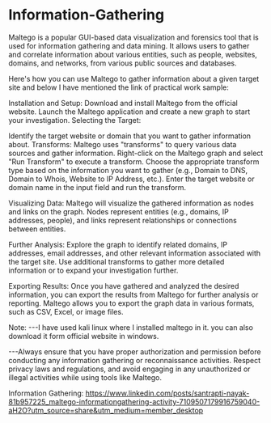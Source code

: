 # Information-Gathering
Maltego is a popular GUI-based data visualization and forensics tool that is used for information gathering and data mining. It allows users to gather and correlate information about various entities, such as people, websites, domains, and networks, from various public sources and databases.
 
Here's how you can use Maltego to gather information about a given target site and below I have mentioned the link of practical work sample:

Installation and Setup:
Download and install Maltego from the official website.
Launch the Maltego application and create a new graph to start your investigation.
Selecting the Target:

Identify the target website or domain that you want to gather information about.
Transforms:
Maltego uses "transforms" to query various data sources and gather information.
Right-click on the Maltego graph and select "Run Transform" to execute a transform.
Choose the appropriate transform type based on the information you want to gather (e.g., Domain to DNS, Domain to Whois, Website to IP Address, etc.).
Enter the target website or domain name in the input field and run the transform.

Visualizing Data:
Maltego will visualize the gathered information as nodes and links on the graph.
Nodes represent entities (e.g., domains, IP addresses, people), and links represent relationships or connections between entities.

Further Analysis:
Explore the graph to identify related domains, IP addresses, email addresses, and other relevant information associated with the target site.
Use additional transforms to gather more detailed information or to expand your investigation further.

Exporting Results:
Once you have gathered and analyzed the desired information, you can export the results from Maltego for further analysis or reporting.
Maltego allows you to export the graph data in various formats, such as CSV, Excel, or image files.


Note:
---I have used kali linux where I installed maltego in it. you can also download it form official website in windows.

---Always ensure that you have proper authorization and permission before conducting any information gathering or reconnaissance activities.
Respect privacy laws and regulations, and avoid engaging in any unauthorized or illegal activities while using tools like Maltego.

 
Information Gathering: https://www.linkedin.com/posts/santrapti-nayak-81b957225_maltego-informationgathering-activity-7109507179916759040-aH2O?utm_source=share&utm_medium=member_desktop
